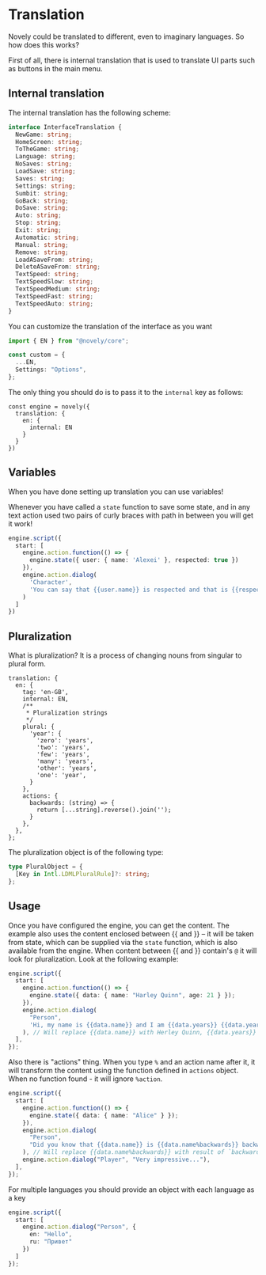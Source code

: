 # Translation

Novely could be translated to different, even to imaginary languages. So how does this works?

First of all, there is internal translation that is used to translate UI parts such as buttons in the main menu.

## Internal translation

The internal translation has the following scheme:

```ts
interface InterfaceTranslation {
  NewGame: string;
  HomeScreen: string;
  ToTheGame: string;
  Language: string;
  NoSaves: string;
  LoadSave: string;
  Saves: string;
  Settings: string;
  Sumbit: string;
  GoBack: string;
  DoSave: string;
  Auto: string;
  Stop: string;
  Exit: string;
  Automatic: string;
  Manual: string;
  Remove: string;
  LoadASaveFrom: string;
  DeleteASaveFrom: string;
  TextSpeed: string;
  TextSpeedSlow: string;
  TextSpeedMedium: string;
  TextSpeedFast: string;
  TextSpeedAuto: string;
}
```

You can customize the translation of the interface as you want

```ts
import { EN } from "@novely/core";

const custom = {
  ...EN,
  Settings: "Options",
};
```

The only thing you should do is to pass it to the `internal` key as follows:

```ts{4}
const engine = novely({
  translation: {
    en: {
      internal: EN
    }
  }
})
```

## Variables

When you have done setting up translation you can use variables!

Whenever you have called a `state` function to save some state, and in any text action used two pairs of curly braces with path in between you will get it work!

```ts
engine.script({
  start: [
    engine.action.function(() => {
      engine.state({ user: { name: 'Alexei' }, respected: true })
    }),
    engine.action.dialog(
      'Character',
      'You can say that {{user.name}} is respected and that is {{respected}} '
    )
  ]
})
```

## Pluralization

What is pluralization? It is a process of changing nouns from singular to plural form.

```ts{8-17}
translation: {
  en: {
    tag: 'en-GB',
    internal: EN,
    /**
     * Pluralization strings
     */
    plural: {
      'year': {
        'zero': 'years',
        'two': 'years',
        'few': 'years',
        'many': 'years',
        'other': 'years',
        'one': 'year',
      }
    },
    actions: {
      backwards: (string) => {
        return [...string].reverse().join('');
      }
    },
  },
};
```

The pluralization object is of the following type:

```ts
type PluralObject = {
  [Key in Intl.LDMLPluralRule]?: string;
};
```

## Usage

Once you have configured the engine, you can get the content. The example also uses the content enclosed between {{ and }} – it will be taken from state, which can be supplied via the `state` function, which is also available from the engine. When content between {{ and }} contain's `@` it will look for pluralization. Look at the following example:

```ts
engine.script({
  start: [
    engine.action.function(() => {
      engine.state({ data: { name: "Harley Quinn", age: 21 } });
    }),
    engine.action.dialog(
      "Person",
      'Hi, my name is {{data.name}} and I am {{data.years}} {{data.years@year}} old'
    ), // Will replace {{data.name}} with Herley Quinn, {{data.years}} with 21, and {{data.years@year}} with `years`
  ],
});
```

Also there is "actions" thing. When you type `%` and an action name after it, it will transform the content using the function defined in `actions` object. When no function found - it will ignore `%action`.

```ts
engine.script({
  start: [
    engine.action.function(() => {
      engine.state({ data: { name: "Alice" } });
    }),
    engine.action.dialog(
      "Person",
      "Did you know that {{data.name}} is {{data.name%backwards}} backwards?"
    ), // Will replace {{data.name%backwards}} with result of `backwards` function with `Alice` as an argument
    engine.action.dialog("Player", "Very impressive..."),
  ],
});
```

For multiple languages you should provide an object with each language as a key

```ts
engine.script({
  start: [
    engine.action.dialog("Person", {
      en: "Hello",
      ru: "Привет"
    })
  ]
});
```
